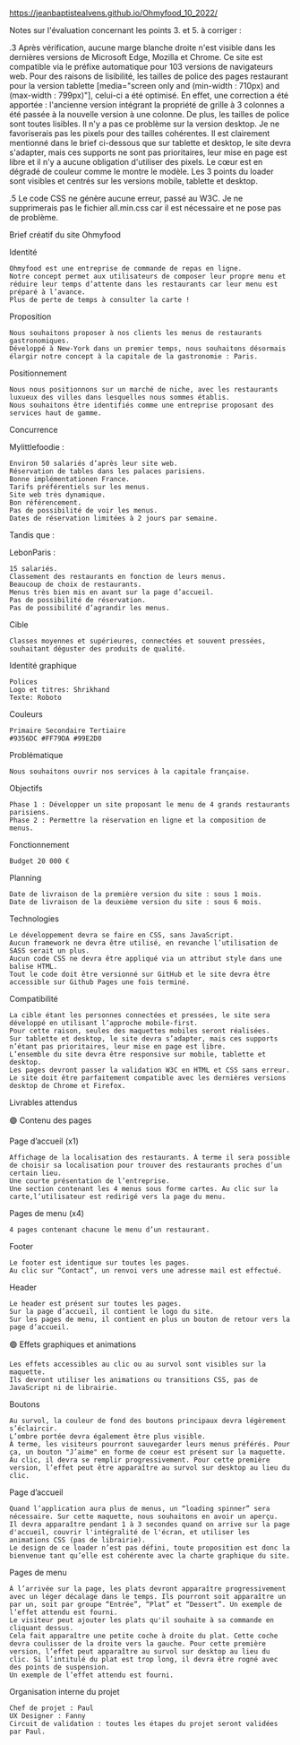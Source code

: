 ﻿https://jeanbaptistealvens.github.io/Ohmyfood_10_2022/

Notes sur l'évaluation concernant les points 3. et 5. à corriger :

.3 Après vérification, aucune marge blanche droite n'est visible dans les dernières versions de Microsoft Edge, Mozilla et Chrome. Ce site est compatible via le préfixe automatique pour 103 versions de navigateurs web.
Pour des raisons de lisibilité, les tailles de police des pages restaurant pour la version tablette [media="screen only and (min-width : 710px) and (max-width : 799px)"], celui-ci a été optimisé. En effet, une correction a été apportée : l'ancienne version intégrant la propriété de grille à 3 colonnes a été passée à la nouvelle version à une colonne.
De plus, les tailles de police sont toutes lisibles. Il n'y a pas ce problème sur la version desktop. Je ne favoriserais pas les pixels pour des tailles cohérentes. Il est clairement mentionné dans le brief ci-dessous que sur tablette et desktop, le site devra s'adapter, mais ces supports ne sont pas prioritaires, leur mise en page est libre et il n'y a aucune obligation d'utiliser des pixels.
Le cœur est en dégradé de couleur comme le montre le modèle.
Les 3 points du loader sont visibles et centrés sur les versions mobile, tablette et desktop.

.5 Le code CSS ne génère aucune erreur, passé au W3C. Je ne supprimerais pas le fichier all.min.css car il est nécessaire et ne pose pas de problème.


Brief créatif du site Ohmyfood

Identité

    Ohmyfood est une entreprise de commande de repas en ligne.
    Notre concept permet aux utilisateurs de composer leur propre menu et réduire leur temps d’attente dans les restaurants car leur menu est préparé à l’avance.
    Plus de perte de temps à consulter la carte !

Proposition

    Nous souhaitons proposer à nos clients les menus de restaurants gastronomiques.
    Développé à New-York dans un premier temps, nous souhaitons désormais élargir notre concept à la capitale de la gastronomie : Paris.

Positionnement

    Nous nous positionnons sur un marché de niche, avec les restaurants luxueux des villes dans lesquelles nous sommes établis.
    Nous souhaitons être identifiés comme une entreprise proposant des services haut de gamme.

Concurrence

Mylittlefoodie :

    Environ 50 salariés d’après leur site web.
    Réservation de tables dans les palaces parisiens.
    Bonne implémentationen France.
    Tarifs préférentiels sur les menus.
    Site web très dynamique.
    Bon référencement.
    Pas de possibilité de voir les menus.
    Dates de réservation limitées à 2 jours par semaine.

Tandis que :

LebonParis :

    15 salariés.
    Classement des restaurants en fonction de leurs menus.
    Beaucoup de choix de restaurants.
    Menus très bien mis en avant sur la page d’accueil.
    Pas de possibilité de réservation.
    Pas de possibilité d’agrandir les menus.

Cible

    Classes moyennes et supérieures, connectées et souvent pressées, souhaitant déguster des produits de qualité.

Identité graphique

    Polices
    Logo et titres: Shrikhand
    Texte: Roboto

Couleurs

    Primaire Secondaire Tertiaire
    #9356DC #FF79DA #99E2D0

Problématique

    Nous souhaitons ouvrir nos services à la capitale française.

Objectifs

    Phase 1 : Développer un site proposant le menu de 4 grands restaurants parisiens.
    Phase 2 : Permettre la réservation en ligne et la composition de menus.

Fonctionnement

    Budget 20 000 €

Planning

    Date de livraison de la première version du site : sous 1 mois.
    Date de livraison de la deuxième version du site : sous 6 mois.

Technologies

    Le développement devra se faire en CSS, sans JavaScript.
    Aucun framework ne devra être utilisé, en revanche l’utilisation de SASS serait un plus.
    Aucun code CSS ne devra être appliqué via un attribut style dans une balise HTML.
    Tout le code doit être versionné sur GitHub et le site devra être accessible sur Github Pages une fois terminé.

Compatibilité

    La cible étant les personnes connectées et pressées, le site sera développé en utilisant l’approche mobile-first.
    Pour cette raison, seules des maquettes mobiles seront réalisées.
    Sur tablette et desktop, le site devra s’adapter, mais ces supports n’étant pas prioritaires, leur mise en page est libre.
    L’ensemble du site devra être responsive sur mobile, tablette et desktop.
    Les pages devront passer la validation W3C en HTML et CSS sans erreur.
    Le site doit être parfaitement compatible avec les dernières versions desktop de Chrome et Firefox.

Livrables attendus

🟣 Contenu des pages

Page d’accueil (x1)

    Affichage de la localisation des restaurants. À terme il sera possible de choisir sa localisation pour trouver des restaurants proches d’un certain lieu.
    Une courte présentation de l’entreprise.
    Une section contenant les 4 menus sous forme cartes. Au clic sur la carte,l’utilisateur est redirigé vers la page du menu.

Pages de menu (x4)

    4 pages contenant chacune le menu d’un restaurant.

Footer

    Le footer est identique sur toutes les pages.
    Au clic sur “Contact”, un renvoi vers une adresse mail est effectué.

Header

    Le header est présent sur toutes les pages.
    Sur la page d’accueil, il contient le logo du site.
    Sur les pages de menu, il contient en plus un bouton de retour vers la page d’accueil.

🟣 Effets graphiques et animations

    Les effets accessibles au clic ou au survol sont visibles sur la maquette.
    Ils devront utiliser les animations ou transitions CSS, pas de JavaScript ni de librairie.

Boutons

    Au survol, la couleur de fond des boutons principaux devra légèrement s’éclaircir.
    L’ombre portée devra également être plus visible.
    À terme, les visiteurs pourront sauvegarder leurs menus préférés. Pour ça, un bouton "J’aime" en forme de coeur est présent sur la maquette.
    Au clic, il devra se remplir progressivement. Pour cette première version, l’effet peut être apparaître au survol sur desktop au lieu du clic.

Page d’accueil

    Quand l’application aura plus de menus, un “loading spinner” sera nécessaire. Sur cette maquette, nous souhaitons en avoir un aperçu.
    Il devra apparaître pendant 1 à 3 secondes quand on arrive sur la page d'accueil, couvrir l'intégralité de l'écran, et utiliser les animations CSS (pas de librairie).
    Le design de ce loader n’est pas défini, toute proposition est donc la bienvenue tant qu’elle est cohérente avec la charte graphique du site.

Pages de menu

    À l’arrivée sur la page, les plats devront apparaître progressivement avec un léger décalage dans le temps. Ils pourront soit apparaître un par un, soit par groupe “Entrée”, “Plat” et “Dessert”. Un exemple de l’effet attendu est fourni.
    Le visiteur peut ajouter les plats qu'il souhaite à sa commande en cliquant dessus.
    Cela fait apparaître une petite coche à droite du plat. Cette coche devra coulisser de la droite vers la gauche. Pour cette première version, l’effet peut apparaître au survol sur desktop au lieu du clic. Si l’intitulé du plat est trop long, il devra être rogné avec des points de suspension.
    Un exemple de l’effet attendu est fourni.

Organisation interne du projet

    Chef de projet : Paul
    UX Designer : Fanny
    Circuit de validation : toutes les étapes du projet seront validées par Paul.
